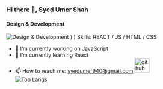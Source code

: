 ### Hi there 👋, Syed Umer Shah
#### Design & Development
![Design & Development](https://github.com/SyedUmerShah/SyedUmerShah/assets/101082333/67307cc2-3c41-42cb-a023-56b93ad482e8)
)
)
Skills: REACT / JS / HTML / CSS
- 🔭 I’m currently working on JavaScript 
- 🌱 I’m currently learning React 
- 📫 How to reach me: syedumer940@gmail.com 
[<img src='https://cdn.jsdelivr.net/npm/simple-icons@3.0.1/icons/github.svg' alt='github' height='40'>](https://github.com/SyedUmerShah)  
[![Top Langs](https://github-readme-stats.vercel.app/api/top-langs/?username=SyedUmerShah)](https://github.com/anuraghazra/github-readme-stats)

